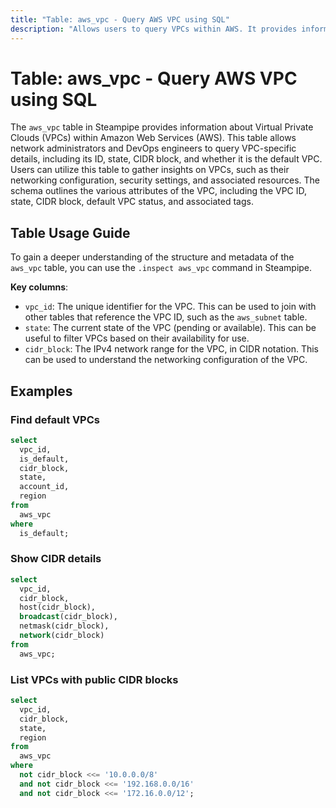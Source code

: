 ```yaml
---
title: "Table: aws_vpc - Query AWS VPC using SQL"
description: "Allows users to query VPCs within AWS. It provides information about each VPC's configuration, including its ID, state, CIDR block, and whether it is the default VPC."
---
```


# Table: aws_vpc - Query AWS VPC using SQL

The `aws_vpc` table in Steampipe provides information about Virtual Private Clouds (VPCs) within Amazon Web Services (AWS). This table allows network administrators and DevOps engineers to query VPC-specific details, including its ID, state, CIDR block, and whether it is the default VPC. Users can utilize this table to gather insights on VPCs, such as their networking configuration, security settings, and associated resources. The schema outlines the various attributes of the VPC, including the VPC ID, state, CIDR block, default VPC status, and associated tags.

## Table Usage Guide

To gain a deeper understanding of the structure and metadata of the `aws_vpc` table, you can use the `.inspect aws_vpc` command in Steampipe.

**Key columns**:

- `vpc_id`: The unique identifier for the VPC. This can be used to join with other tables that reference the VPC ID, such as the `aws_subnet` table.
- `state`: The current state of the VPC (pending or available). This can be useful to filter VPCs based on their availability for use.
- `cidr_block`: The IPv4 network range for the VPC, in CIDR notation. This can be used to understand the networking configuration of the VPC.

## Examples

### Find default VPCs

```sql
select
  vpc_id,
  is_default,
  cidr_block,
  state,
  account_id,
  region
from
  aws_vpc
where
  is_default;
```


### Show CIDR details

```sql
select
  vpc_id,
  cidr_block,
  host(cidr_block),
  broadcast(cidr_block),
  netmask(cidr_block),
  network(cidr_block)
from
  aws_vpc;
```


### List VPCs with public CIDR blocks

```sql
select
  vpc_id,
  cidr_block,
  state,
  region
from
  aws_vpc
where
  not cidr_block <<= '10.0.0.0/8'
  and not cidr_block <<= '192.168.0.0/16'
  and not cidr_block <<= '172.16.0.0/12';
```